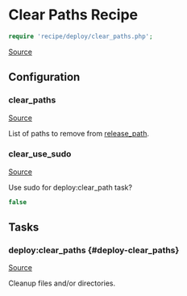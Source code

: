 <!-- DO NOT EDIT THIS FILE! -->
<!-- Instead edit recipe/deploy/clear_paths.php -->
<!-- Then run bin/docgen -->

# Clear Paths Recipe

```php
require 'recipe/deploy/clear_paths.php';
```

[Source](/recipe/deploy/clear_paths.php)


## Configuration
### clear_paths
[Source](https://github.com/deployphp/deployer/blob/master/recipe/deploy/clear_paths.php#L6)

List of paths to remove from [release_path](/docs/recipe/deploy/release.md#release_path).



### clear_use_sudo
[Source](https://github.com/deployphp/deployer/blob/master/recipe/deploy/clear_paths.php#L9)

Use sudo for deploy:clear_path task?

```php title="Default value"
false
```



## Tasks

### deploy\:clear_paths {#deploy-clear_paths}
[Source](https://github.com/deployphp/deployer/blob/master/recipe/deploy/clear_paths.php#L12)

Cleanup files and/or directories.




